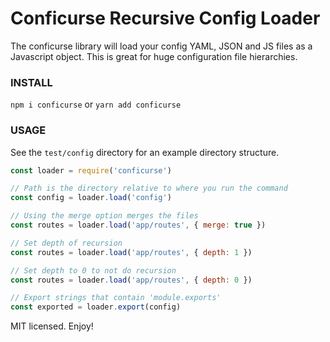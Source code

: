 # Conficurse Recursive Config Loader

The conficurse library will load your config YAML, JSON and JS files as a Javascript object. This is great for huge configuration file hierarchies.

### INSTALL
```npm i conficurse``` or ```yarn add conficurse```

### USAGE
See the ```test/config``` directory for an example directory structure.

```javascript
const loader = require('conficurse')

// Path is the directory relative to where you run the command
const config = loader.load('config')

// Using the merge option merges the files
const routes = loader.load('app/routes', { merge: true })

// Set depth of recursion
const routes = loader.load('app/routes', { depth: 1 })

// Set depth to 0 to not do recursion
const routes = loader.load('app/routes', { depth: 0 })

// Export strings that contain 'module.exports'
const exported = loader.export(config)
```
MIT licensed. Enjoy!
